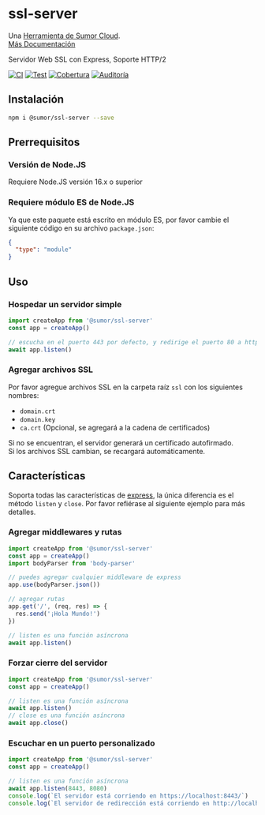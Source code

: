 # ssl-server

Una [Herramienta de Sumor Cloud](https://sumor.cloud).  
[Más Documentación](https://sumor.cloud/ssl-server)

Servidor Web SSL con Express, Soporte HTTP/2

[![CI](https://github.com/sumor-cloud/ssl-server/actions/workflows/ci.yml/badge.svg)](https://github.com/sumor-cloud/ssl-server/actions/workflows/ci.yml)
[![Test](https://github.com/sumor-cloud/ssl-server/actions/workflows/ut.yml/badge.svg)](https://github.com/sumor-cloud/ssl-server/actions/workflows/ut.yml)
[![Cobertura](https://github.com/sumor-cloud/ssl-server/actions/workflows/coverage.yml/badge.svg)](https://github.com/sumor-cloud/ssl-server/actions/workflows/coverage.yml)
[![Auditoría](https://github.com/sumor-cloud/ssl-server/actions/workflows/audit.yml/badge.svg)](https://github.com/sumor-cloud/ssl-server/actions/workflows/audit.yml)

## Instalación

```bash
npm i @sumor/ssl-server --save
```

## Prerrequisitos

### Versión de Node.JS

Requiere Node.JS versión 16.x o superior

### Requiere módulo ES de Node.JS

Ya que este paquete está escrito en módulo ES,
por favor cambie el siguiente código en su archivo `package.json`:

```json
{
  "type": "module"
}
```

## Uso

### Hospedar un servidor simple

```javascript
import createApp from '@sumor/ssl-server'
const app = createApp()

// escucha en el puerto 443 por defecto, y redirige el puerto 80 a https 443
await app.listen()
```

### Agregar archivos SSL

Por favor agregue archivos SSL en la carpeta raíz `ssl` con los siguientes nombres:

- `domain.crt`
- `domain.key`
- `ca.crt` (Opcional, se agregará a la cadena de certificados)

Si no se encuentran, el servidor generará un certificado autofirmado.  
Si los archivos SSL cambian, se recargará automáticamente.

## Características

Soporta todas las características de [express](https://www.npmjs.com/package/express), la única diferencia es el método `listen` y `close`. Por favor refiérase al siguiente ejemplo para más detalles.

### Agregar middlewares y rutas

```javascript
import createApp from '@sumor/ssl-server'
const app = createApp()
import bodyParser from 'body-parser'

// puedes agregar cualquier middleware de express
app.use(bodyParser.json())

// agregar rutas
app.get('/', (req, res) => {
  res.send('¡Hola Mundo!')
})

// listen es una función asíncrona
await app.listen()
```

### Forzar cierre del servidor

```javascript
import createApp from '@sumor/ssl-server'
const app = createApp()

// listen es una función asíncrona
await app.listen()
// close es una función asíncrona
await app.close()
```

### Escuchar en un puerto personalizado

```javascript
import createApp from '@sumor/ssl-server'
const app = createApp()

// listen es una función asíncrona
await app.listen(8443, 8080)
console.log(`El servidor está corriendo en https://localhost:8443/`)
console.log(`El servidor de redirección está corriendo en http://localhost:8080/`)
```
